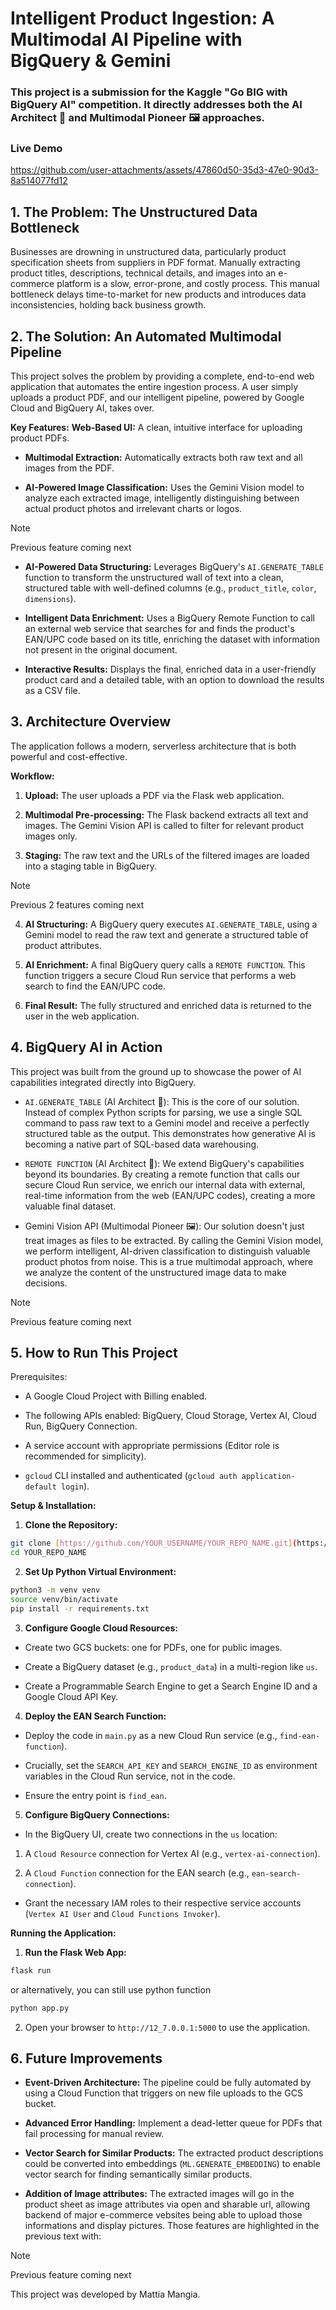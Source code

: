 #  Intelligent Product Ingestion: A Multimodal AI Pipeline with BigQuery & Gemini
### This project is a submission for the Kaggle "Go BIG with BigQuery AI" competition. It directly addresses both the AI Architect 🧠 and Multimodal Pioneer 🖼️ approaches.

### Live Demo

https://github.com/user-attachments/assets/47860d50-35d3-47e0-90d3-8a514077fd12


## 1. The Problem: The Unstructured Data Bottleneck
Businesses are drowning in unstructured data, particularly product specification sheets from suppliers in PDF format. Manually extracting product titles, descriptions, technical details, and images into an e-commerce platform is a slow, error-prone, and costly process. This manual bottleneck delays time-to-market for new products and introduces data inconsistencies, holding back business growth.

## 2. The Solution: An Automated Multimodal Pipeline
This project solves the problem by providing a complete, end-to-end web application that automates the entire ingestion process. A user simply uploads a product PDF, and our intelligent pipeline, powered by Google Cloud and BigQuery AI, takes over.

**Key Features:**
**Web-Based UI:** A clean, intuitive interface for uploading product PDFs.

+ **Multimodal Extraction:** Automatically extracts both raw text and all images from the PDF.

+ **AI-Powered Image Classification:** Uses the Gemini Vision model to analyze each extracted image, intelligently distinguishing between actual product photos and irrelevant charts or logos.
> [!NOTE]
> Previous feature coming next

+ **AI-Powered Data Structuring:** Leverages BigQuery's `AI.GENERATE_TABLE` function to transform the unstructured wall of text into a clean, structured table with well-defined columns (e.g., `product_title`, `color`, `dimensions`).

+ **Intelligent Data Enrichment:** Uses a BigQuery Remote Function to call an external web service that searches for and finds the product's EAN/UPC code based on its title, enriching the dataset with information not present in the original document.

+ **Interactive Results:** Displays the final, enriched data in a user-friendly product card and a detailed table, with an option to download the results as a CSV file.

## 3. Architecture Overview
The application follows a modern, serverless architecture that is both powerful and cost-effective.

**Workflow:**

1. **Upload:** The user uploads a PDF via the Flask web application.

2. **Multimodal Pre-processing:** The Flask backend extracts all text and images. The Gemini Vision API is called to filter for relevant product images only.

3. **Staging:** The raw text and the URLs of the filtered images are loaded into a staging table in BigQuery.
> [!NOTE]
> Previous 2 features coming next

4. **AI Structuring:** A BigQuery query executes `AI.GENERATE_TABLE`, using a Gemini model to read the raw text and generate a structured table of product attributes.

5. **AI Enrichment:** A final BigQuery query calls a `REMOTE FUNCTION`. This function triggers a secure Cloud Run service that performs a web search to find the EAN/UPC code.

6. **Final Result:** The fully structured and enriched data is returned to the user in the web application.

## 4. BigQuery AI in Action
This project was built from the ground up to showcase the power of AI capabilities integrated directly into BigQuery.

+ `AI.GENERATE_TABLE` (AI Architect 🧠): This is the core of our solution. Instead of complex Python scripts for parsing, we use a single SQL command to pass raw text to a Gemini model and receive a perfectly structured table as the output. This demonstrates how generative AI is becoming a native part of SQL-based data warehousing.

+ `REMOTE FUNCTION` (AI Architect 🧠): We extend BigQuery's capabilities beyond its boundaries. By creating a remote function that calls our secure Cloud Run service, we enrich our internal data with external, real-time information from the web (EAN/UPC codes), creating a more valuable final dataset.

+ Gemini Vision API (Multimodal Pioneer 🖼️): Our solution doesn't just treat images as files to be extracted. By calling the Gemini Vision model, we perform intelligent, AI-driven classification to distinguish valuable product photos from noise. This is a true multimodal approach, where we analyze the content of the unstructured image data to make decisions.
> [!NOTE]
> Previous feature coming next

## 5. How to Run This Project
Prerequisites:
+ A Google Cloud Project with Billing enabled.

+ The following APIs enabled: BigQuery, Cloud Storage, Vertex AI, Cloud Run, BigQuery Connection.

+ A service account with appropriate permissions (Editor role is recommended for simplicity).

+ `gcloud` CLI installed and authenticated (`gcloud auth application-default login`).

**Setup & Installation:**
1. **Clone the Repository:**

```bash
git clone [https://github.com/YOUR_USERNAME/YOUR_REPO_NAME.git](https://github.com/YOUR_USERNAME/YOUR_REPO_NAME.git)
cd YOUR_REPO_NAME
```
2. **Set Up Python Virtual Environment:**
```bash
python3 -m venv venv
source venv/bin/activate
pip install -r requirements.txt
```
3. **Configure Google Cloud Resources:**

+ Create two GCS buckets: one for PDFs, one for public images.

+ Create a BigQuery dataset (e.g., `product_data`) in a multi-region like `us`.

+ Create a Programmable Search Engine to get a Search Engine ID and a Google Cloud API Key.

4. **Deploy the EAN Search Function:**

+ Deploy the code in `main.py` as a new Cloud Run service (e.g., `find-ean-function`).

+ Crucially, set the `SEARCH_API_KEY` and `SEARCH_ENGINE_ID` as environment variables in the Cloud Run service, not in the code.

+ Ensure the entry point is `find_ean`.

5. **Configure BigQuery Connections:**

+ In the BigQuery UI, create two connections in the `us` location:

1. A `Cloud Resource` connection for Vertex AI (e.g., `vertex-ai-connection`).

2. A `Cloud Function` connection for the EAN search (e.g., `ean-search-connection`).

+ Grant the necessary IAM roles to their respective service accounts (`Vertex AI User` and `Cloud Functions Invoker`).

**Running the Application:**
1. **Run the Flask Web App:**
```bash
flask run
```
or alternatively, you can still use python function
```bash
python app.py
```
2. Open your browser to `http://12_7.0.0.1:5000` to use the application.

## 6. Future Improvements
+ **Event-Driven Architecture:** The pipeline could be fully automated by using a Cloud Function that triggers on new file uploads to the GCS bucket.

+ **Advanced Error Handling:** Implement a dead-letter queue for PDFs that fail processing for manual review.

+ **Vector Search for Similar Products:** The extracted product descriptions could be converted into embeddings (`ML.GENERATE_EMBEDDING`) to enable vector search for finding semantically similar products.
+ **Addition of Image attributes:** The extracted images will go in the product sheet as image attributes via open and sharable url, allowing backend of major e-commerce vebsites being able to upload those informations and display pictures. Those features are highlighted in the previous text with:
> [!NOTE]
> Previous feature coming next

This project was developed by Mattia Mangia.
